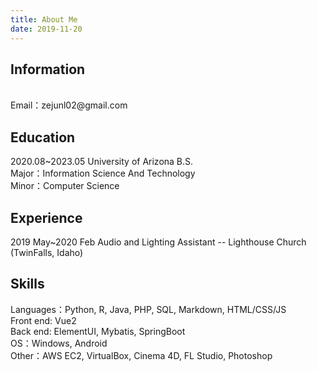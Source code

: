 ```yaml
---
title: About Me
date: 2019-11-20
---
```


<h2>Information</h2>
 <br>
Email：zejunl02@gmail.com <br> 


<h2>Education</h2>
2020.08~2023.05 University of Arizona B.S. <br>
Major：Information Science And Technology <br> Minor：Computer Science


<h2>Experience</h2>
2019 May~2020 Feb Audio and Lighting Assistant -- Lighthouse Church (TwinFalls, Idaho)


<h2>Skills</h2>
Languages：Python, R, Java, PHP, SQL, Markdown, HTML/CSS/JS <br>
Front end: Vue2 <br>
Back end: ElementUI, Mybatis, SpringBoot <br>
OS：Windows, Android <br>
Other：AWS EC2, VirtualBox, Cinema 4D, FL Studio, Photoshop
